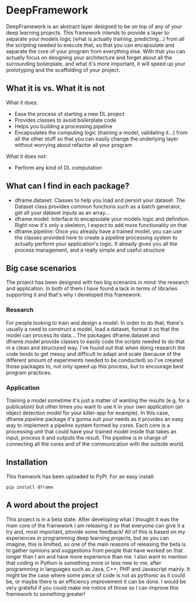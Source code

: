 # DeepFramework
DeepFramework is an abstract layer designed to be on top of any of your deep learning projects. 
This framework intends to provide a layer to separate your models logic (what is actually training, predicting...) from all the scripting needed to execute that, so that you can encapsulate and separate the core of your program from everything else.
With that you can actually focus on designing your architecture and forget about all the surrounding boilerplate, and what it's more important, it will speed up your prototyping and the scaffolding of your project.


## What it is vs. What it is not
What it does:

* Ease the process of starting a new DL project
* Provides classes to avoid boilerplate code
* Helps you building a processing pipeline
* Encapsulates the computing logic (training a model, validating it...) from all the other stuff so that you can easily change the underlying layer without worrying about refactor all your program

What it does not:

* Perform any kind of DL computation


## What can I find in each package?

* dframe.dataset: Classes to help you load and persist your dataset. The Dataset class provides common functions such as a batch generator, get all your dataset inputs as an array...
* dframe.model: Interface to encapsulate your models logic and definition. Right now it's only a skeleton, I expect to add more functionality on that
* dframe.pipeline: Once you already have a trained model, you can use the classes provided here to create a pipeline processing system to actually perform your application's logic. It already gives you all the process management, and a really simple and useful structure

 
 
## Big case scenarios
The project has been designed with two big scenarios in mind: the research and application. In both of them I have found a lack in terms of libraries supporting it and that's why I developed this framework.

### Research
For people looking to train and design a model. In order to do that, there's usually a need to construct a model, load a dataset, format it so that the model can process its data...
The packages dframe.dataset and dframe.model provide classes to easily code the scripts needed to do that in a clean and structured way. 
I've found out that when doing research the code tends to get messy and difficult to adapt and scale (because of the different amount of experiments needed to be conducted) so I've created those packages to, not only speed up this process, but to encourage best program practices.

### Application
Training a model sometime it's just a matter of wanting the results (e.g. for a publication) but other times you want to use it in your own application (an object detection model for your killer-app for example). 
In this case, dframe.pipeline package it's gonna suit your needs as it provides an easy way to implement a pipeline system formed by cores. Each core is a processing unit that could have your trained model inside that takes an input, process it and outputs the result.
The pipeline is in charge of connecting all the cores and of the communication with the outside world.

## Installation

This framwork has been uploaded to PyPI. For an easy install:

`pip install dframe`

## A word about the project
This project is in a beta state. After developing what I thought it was the main core of the framework I am releasing it so that everyone can give it a try and, most important, ptovide some feedback!
All of this is based on my experiences in programming deep learning projects, but as you can imagine, this is limitted, so one of the main reasons of releasing the beta is to gather opinions and suggestions from people that have worked on that longer than I am and have more experience than me.
I also want to mention that coding in Python is something more or less new to me, after programming in languages such as Java, C++, PHP and Javascript mainly. It might be the case where some piece of code is not as *pythonic* as it could be, or maybe there is an efficiency improvement it can be done. 
I would be very grateful if you could make me notice of those so I can improve this framework to something greater!



